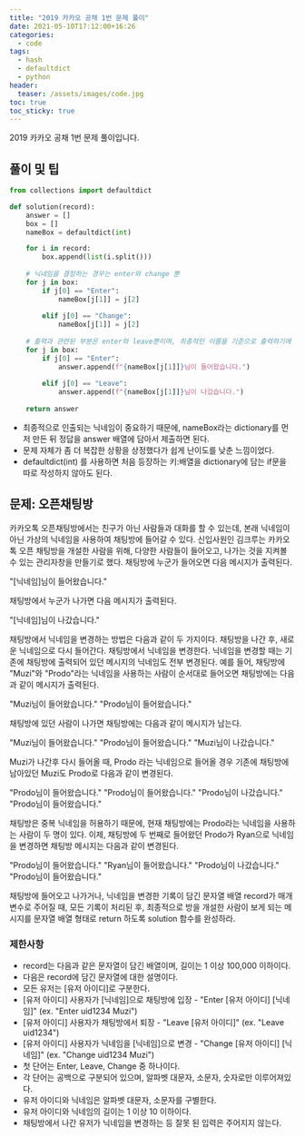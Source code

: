 ```yaml
---
title: "2019 카카오 공채 1번 문제 풀이"
date: 2021-05-10T17:12:00+16:26
categories:
  - code
tags:
  - hash
  - defaultdict
  - python
header:
  teaser: /assets/images/code.jpg
toc: true
toc_sticky: true
---
```

2019 카카오 공채 1번 문제 풀이입니다. 
## 풀이 및 팁
```python
from collections import defaultdict

def solution(record):
    answer = []
    box = []
    nameBox = defaultdict(int)

    for i in record:
        box.append(list(i.split()))
        
    # 닉네임을 결정하는 경우는 enter와 change 뿐
    for j in box:
        if j[0] == "Enter":
            nameBox[j[1]] = j[2] 
            
        elif j[0] == "Change":
            nameBox[j[1]] = j[2]
            
    # 출력과 관련된 부분은 enter와 leave뿐이며, 최종적인 이름을 기준으로 출력하기에 nameBox에 저장해둔 밸류값을 사용하면 된다. 
    for j in box:
        if j[0] == "Enter":
            answer.append(f"{nameBox[j[1]]}님이 들어왔습니다.")
            
        elif j[0] == "Leave":
            answer.append(f"{nameBox[j[1]]}님이 나갔습니다.")
        
    return answer
```
* 최종적으로 인출되는 닉네임이 중요하기 때문에, nameBox라는 dictionary를 먼저 만든 뒤 정답을 answer 배열에 담아서 제출하면 된다. 
* 문제 자체가 좀 더 복잡한 상황을 상정했다가 쉽게 난이도를 낮춘 느낌이었다. 
* defaultdict(int) 를 사용하면 처음 등장하는 키:배열을 dictionary에 담는 if문을 따로 작성하지 않아도 된다.



## 문제: 오픈채팅방
카카오톡 오픈채팅방에서는 친구가 아닌 사람들과 대화를 할 수 있는데, 본래 닉네임이 아닌 가상의 닉네임을 사용하여 채팅방에 들어갈 수 있다. 신입사원인 김크루는 카카오톡 오픈 채팅방을 개설한 사람을 위해, 다양한 사람들이 들어오고, 나가는 것을 지켜볼 수 있는 관리자창을 만들기로 했다. 채팅방에 누군가 들어오면 다음 메시지가 출력된다.

"[닉네임]님이 들어왔습니다."

채팅방에서 누군가 나가면 다음 메시지가 출력된다.

"[닉네임]님이 나갔습니다."

채팅방에서 닉네임을 변경하는 방법은 다음과 같이 두 가지이다. 채팅방을 나간 후, 새로운 닉네임으로 다시 들어간다. 채팅방에서 닉네임을 변경한다. 닉네임을 변경할 때는 기존에 채팅방에 출력되어 있던 메시지의 닉네임도 전부 변경된다. 예를 들어, 채팅방에 "Muzi"와 "Prodo"라는 닉네임을 사용하는 사람이 순서대로 들어오면 채팅방에는 다음과 같이 메시지가 출력된다.

"Muzi님이 들어왔습니다."
"Prodo님이 들어왔습니다."

채팅방에 있던 사람이 나가면 채팅방에는 다음과 같이 메시지가 남는다.

"Muzi님이 들어왔습니다."
"Prodo님이 들어왔습니다."
"Muzi님이 나갔습니다."

Muzi가 나간후 다시 들어올 때, Prodo 라는 닉네임으로 들어올 경우 기존에 채팅방에 남아있던 Muzi도 Prodo로 다음과 같이 변경된다.

"Prodo님이 들어왔습니다."
"Prodo님이 들어왔습니다."
"Prodo님이 나갔습니다."
"Prodo님이 들어왔습니다."

채팅방은 중복 닉네임을 허용하기 때문에, 현재 채팅방에는 Prodo라는 닉네임을 사용하는 사람이 두 명이 있다. 이제, 채팅방에 두 번째로 들어왔던 Prodo가 Ryan으로 닉네임을 변경하면 채팅방 메시지는 다음과 같이 변경된다.

"Prodo님이 들어왔습니다."
"Ryan님이 들어왔습니다."
"Prodo님이 나갔습니다."
"Prodo님이 들어왔습니다."

채팅방에 들어오고 나가거나, 닉네임을 변경한 기록이 담긴 문자열 배열 record가 매개변수로 주어질 때, 모든 기록이 처리된 후, 최종적으로 방을 개설한 사람이 보게 되는 메시지를 문자열 배열 형태로 return 하도록 solution 함수를 완성하라.

### 제한사항
* record는 다음과 같은 문자열이 담긴 배열이며, 길이는 1 이상 100,000 이하이다.
* 다음은 record에 담긴 문자열에 대한 설명이다.
* 모든 유저는 [유저 아이디]로 구분한다.
* [유저 아이디] 사용자가 [닉네임]으로 채팅방에 입장 - "Enter [유저 아이디] [닉네임]" (ex. "Enter uid1234 Muzi")
* [유저 아이디] 사용자가 채팅방에서 퇴장 - "Leave [유저 아이디]" (ex. "Leave uid1234")
* [유저 아이디] 사용자가 닉네임을 [닉네임]으로 변경 - "Change [유저 아이디] [닉네임]" (ex. "Change uid1234 Muzi")
* 첫 단어는 Enter, Leave, Change 중 하나이다.
* 각 단어는 공백으로 구분되어 있으며, 알파벳 대문자, 소문자, 숫자로만 이루어져있다.
* 유저 아이디와 닉네임은 알파벳 대문자, 소문자를 구별한다.
* 유저 아이디와 닉네임의 길이는 1 이상 10 이하이다.
* 채팅방에서 나간 유저가 닉네임을 변경하는 등 잘못 된 입력은 주어지지 않는다.
